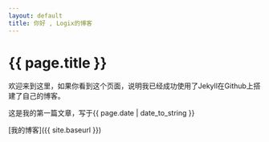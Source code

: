```yaml
---
layout: default
title: 你好 , Logix的博客
---
```


{{ page.title }}
================

欢迎来到这里，如果你看到这个页面，说明我已经成功使用了Jekyll在Github上搭建了自己的博客。

这是我的第一篇文章，写于{{ page.date | date_to_string }}

[我的博客]({{ site.baseurl }})